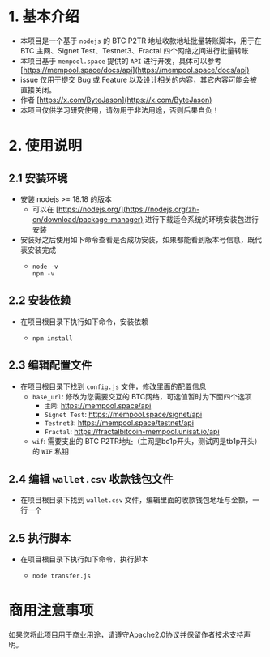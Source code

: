 # 1. 基本介绍
- 本项目是一个基于 `nodejs` 的 BTC P2TR 地址收款地址批量转账脚本，用于在 BTC 主网、Signet Test、Testnet3、Fractal 四个网络之间进行批量转账
- 本项目基于 `mempool.space` 提供的 `API` 进行开发，具体可以参考 [https://mempool.space/docs/api](https://mempool.space/docs/api)
- issue 仅用于提交 Bug 或 Feature 以及设计相关的内容，其它内容可能会被直接关闭。
- 作者 [https://x.com/ByteJason](https://x.com/ByteJason)
- 本项目仅供学习研究使用，请勿用于非法用途，否则后果自负！


# 2. 使用说明

## 2.1 安装环境

- 安装 nodejs >= 18.18 的版本
  - 可以在 [https://nodejs.org/](https://nodejs.org/zh-cn/download/package-manager) 进行下载适合系统的环境安装包进行安装
- 安装好之后使用如下命令查看是否成功安装，如果都能看到版本号信息，既代表安装完成
  - ```
    node -v
    npm -v
    ```

## 2.2 安装依赖
- 在项目根目录下执行如下命令，安装依赖
  - ```
    npm install
    ```

## 2.3 编辑配置文件
- 在项目根目录下找到 `config.js` 文件，修改里面的配置信息
  - `base_url`: 修改为您需要交互的 BTC网络，可选值暂时为下面四个选项
    - `主网`: https://mempool.space/api
    - `Signet Test`: https://mempool.space/signet/api
    - `Testnet3`: https://mempool.space/testnet/api
    - `Fractal`: https://fractalbitcoin-mempool.unisat.io/api
  - `wif`: 需要支出的 BTC P2TR地址（主网是bc1p开头，测试网是tb1p开头）的 `WIF` 私钥

## 2.4 编辑 `wallet.csv` 收款钱包文件
- 在项目根目录下找到 `wallet.csv` 文件，编辑里面的收款钱包地址与金额，一行一个

## 2.5 执行脚本
- 在项目根目录下执行如下命令，执行脚本
  - ```shell
    node transfer.js
    ```

# 商用注意事项
如果您将此项目用于商业用途，请遵守Apache2.0协议并保留作者技术支持声明。
